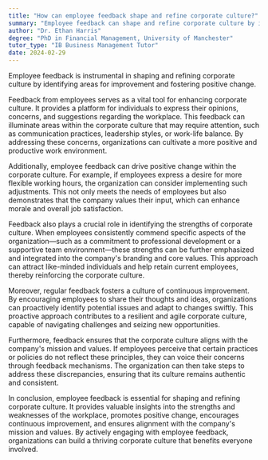 ```yaml
---
title: "How can employee feedback shape and refine corporate culture?"
summary: "Employee feedback can shape and refine corporate culture by identifying areas of improvement and promoting positive change."
author: "Dr. Ethan Harris"
degree: "PhD in Financial Management, University of Manchester"
tutor_type: "IB Business Management Tutor"
date: 2024-02-29
---
```


Employee feedback is instrumental in shaping and refining corporate culture by identifying areas for improvement and fostering positive change.

Feedback from employees serves as a vital tool for enhancing corporate culture. It provides a platform for individuals to express their opinions, concerns, and suggestions regarding the workplace. This feedback can illuminate areas within the corporate culture that may require attention, such as communication practices, leadership styles, or work-life balance. By addressing these concerns, organizations can cultivate a more positive and productive work environment.

Additionally, employee feedback can drive positive change within the corporate culture. For example, if employees express a desire for more flexible working hours, the organization can consider implementing such adjustments. This not only meets the needs of employees but also demonstrates that the company values their input, which can enhance morale and overall job satisfaction.

Feedback also plays a crucial role in identifying the strengths of corporate culture. When employees consistently commend specific aspects of the organization—such as a commitment to professional development or a supportive team environment—these strengths can be further emphasized and integrated into the company's branding and core values. This approach can attract like-minded individuals and help retain current employees, thereby reinforcing the corporate culture.

Moreover, regular feedback fosters a culture of continuous improvement. By encouraging employees to share their thoughts and ideas, organizations can proactively identify potential issues and adapt to changes swiftly. This proactive approach contributes to a resilient and agile corporate culture, capable of navigating challenges and seizing new opportunities.

Furthermore, feedback ensures that the corporate culture aligns with the company's mission and values. If employees perceive that certain practices or policies do not reflect these principles, they can voice their concerns through feedback mechanisms. The organization can then take steps to address these discrepancies, ensuring that its culture remains authentic and consistent.

In conclusion, employee feedback is essential for shaping and refining corporate culture. It provides valuable insights into the strengths and weaknesses of the workplace, promotes positive change, encourages continuous improvement, and ensures alignment with the company's mission and values. By actively engaging with employee feedback, organizations can build a thriving corporate culture that benefits everyone involved.
    